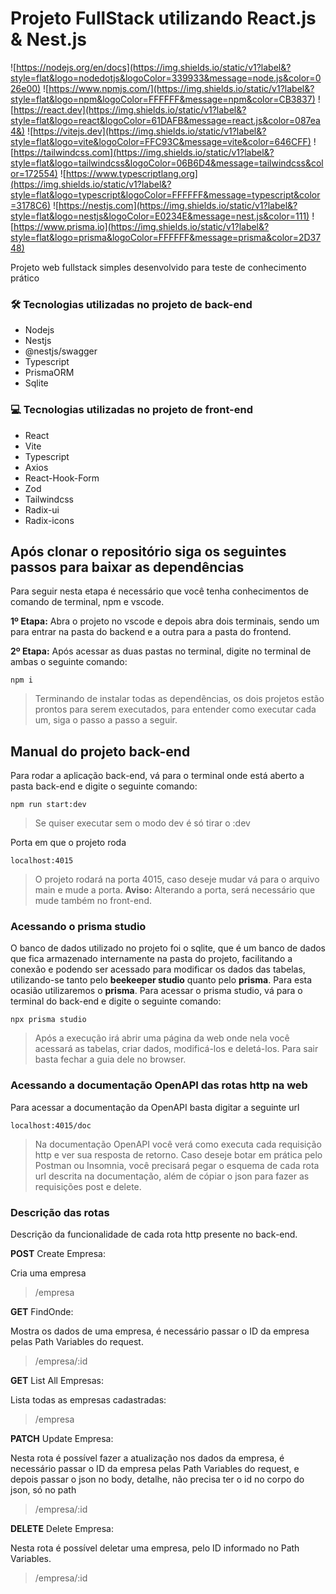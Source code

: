# Projeto FullStack utilizando React.js & Nest.js
![https://nodejs.org/en/docs](https://img.shields.io/static/v1?label&?style=flat&logo=nodedotjs&logoColor=339933&message=node.js&color=026e00) 
![https://www.npmjs.com/](https://img.shields.io/static/v1?label&?style=flat&logo=npm&logoColor=FFFFFF&message=npm&color=CB3837)
![https://react.dev](https://img.shields.io/static/v1?label&?style=flat&logo=react&logoColor=61DAFB&message=react.js&color=087ea4&)
![https://vitejs.dev](https://img.shields.io/static/v1?label&?style=flat&logo=vite&logoColor=FFC93C&message=vite&color=646CFF)
![https://tailwindcss.com](https://img.shields.io/static/v1?label&?style=flat&logo=tailwindcss&logoColor=06B6D4&message=tailwindcss&color=172554)
![https://www.typescriptlang.org](https://img.shields.io/static/v1?label&?style=flat&logo=typescript&logoColor=FFFFFF&message=typescript&color=3178C6)
![https://nestjs.com](https://img.shields.io/static/v1?label&?style=flat&logo=nestjs&logoColor=E0234E&message=nest.js&color=111)
![https://www.prisma.io](https://img.shields.io/static/v1?label&?style=flat&logo=prisma&logoColor=FFFFFF&message=prisma&color=2D3748)

Projeto web fullstack simples desenvolvido para teste de conhecimento prático

### 🛠 Tecnologias utilizadas no projeto de back-end
- Nodejs 
- Nestjs 
- @nestjs/swagger
- Typescript 
- PrismaORM 
- Sqlite

### 💻 Tecnologias utilizadas no projeto de front-end
- React 
- Vite 
- Typescript 
- Axios 
- React-Hook-Form 
- Zod 
- Tailwindcss
- Radix-ui
- Radix-icons

## Após clonar o repositório siga os seguintes passos para baixar as dependências
Para seguir nesta etapa é necessário que você tenha conhecimentos de comando de terminal, npm e vscode.

**1º Etapa:** Abra o projeto no vscode e depois abra dois terminais, sendo um para entrar na pasta do backend e a outra para a pasta do frontend.

**2º Etapa:** Após acessar as duas pastas no terminal, digite no terminal de ambas o seguinte comando:
```
npm i
```
> Terminando de instalar todas as dependências, os dois projetos estão prontos para serem executados, para entender como executar cada um, siga o passo a passo a seguir.

## Manual do projeto back-end
Para rodar a aplicação back-end, vá para o terminal onde está aberto a pasta back-end e digite o seguinte comando:
```
npm run start:dev
```
> Se quiser executar sem o modo dev é só tirar o :dev

Porta em que o projeto roda
```
localhost:4015
```
> O projeto rodará na porta 4015, caso deseje mudar vá para o arquivo main e mude a porta. **Aviso:** Alterando a porta, será necessário que mude também no front-end. 

### Acessando o prisma studio
O banco de dados utilizado no projeto foi o sqlite, que é um banco de dados que fica armazenado internamente na pasta do projeto, facilitando a conexão e podendo ser acessado para modificar os dados das tabelas, utilizando-se tanto pelo **beekeeper studio** quanto pelo **prisma**. Para esta ocasião utilizaremos o **prisma**.
Para acessar o prisma studio, vá para o terminal do back-end e digite o seguinte comando:
```
npx prisma studio
```
> Após a execução irá abrir uma página da web onde nela você acessará as tabelas, criar dados, modificá-los e deletá-los. Para sair basta fechar a guia dele no browser.

### Acessando a documentação OpenAPI das rotas http na web
Para acessar a documentação da OpenAPI basta digitar a seguinte url
```
localhost:4015/doc
```
> Na documentação OpenAPI você verá como executa cada requisição http e ver sua resposta de retorno. Caso deseje botar em prática pelo Postman ou Insomnia, você precisará pegar o esquema de cada rota url descrita na documentação, além de cópiar o json para fazer as requisições post e delete.

### Descrição das rotas
Descrição da funcionalidade de cada rota http presente no back-end.

**POST** Create Empresa:

Cria uma empresa

> /empresa

**GET** FindOnde:

Mostra os dados de uma empresa, é necessário passar o ID da empresa pelas Path Variables do request.

> /empresa/:id

**GET** List All Empresas:

Lista todas as empresas cadastradas:

> /empresa

**PATCH** Update Empresa:

Nesta rota é possível fazer a atualização nos dados da empresa, é necessário passar o ID da empresa pelas Path Variables do request, e depois passar o json no body, detalhe, não precisa ter o id no corpo do json, só no path

> /empresa/:id

**DELETE** Delete Empresa:

Nesta rota é possível deletar uma empresa, pelo ID informado no Path Variables.

> /empresa/:id


